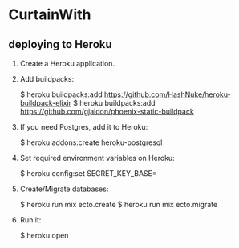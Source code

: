 # CurtainWith

## deploying to Heroku

1. Create a Heroku application.

2. Add buildpacks:

    $ heroku buildpacks:add https://github.com/HashNuke/heroku-buildpack-elixir
    $ heroku buildpacks:add https://github.com/gjaldon/phoenix-static-buildpack

3. If you need Postgres, add it to Heroku:

    $ heroku addons:create heroku-postgresql

4. Set required environment variables on Heroku:

    $ heroku config:set SECRET_KEY_BASE=<key>

5. Create/Migrate databases:

    $ heroku run mix ecto.create
    $ heroku run mix ecto.migrate

6. Run it:

    $ heroku open
